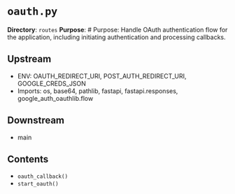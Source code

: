 # `oauth.py`

**Directory**: `routes`
**Purpose**: # Purpose: Handle OAuth authentication flow for the application, including initiating authentication and processing callbacks.

## Upstream
- ENV: OAUTH_REDIRECT_URI, POST_AUTH_REDIRECT_URI, GOOGLE_CREDS_JSON
- Imports: os, base64, pathlib, fastapi, fastapi.responses, google_auth_oauthlib.flow

## Downstream
- main

## Contents
- `oauth_callback()`
- `start_oauth()`